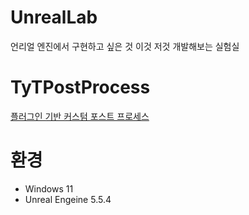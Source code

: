 # UnrealLab
언리얼 엔진에서 구현하고 싶은 것 이것 저것 개발해보는 실험실

# TyTPostProcess
[플러그인 기반 커스텀 포스트 프로세스](Plugins/TyTPostProcess)


# 환경
- Windows 11
- Unreal Engeine 5.5.4